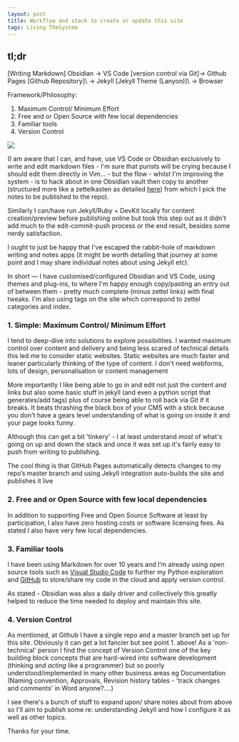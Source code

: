 ```yaml
---
layout: post
title: Workflow and stack to create or update this site
tags: Living TheSystem
---
```


##  tl;dr

\[Writing Markdown] Obsidian -> VS Code \[version control via Git]\-> Github Pages \[Github Repository]\ -> Jekyll \[Jekyll Theme (Lanyon)]\ -> Browser

Framework/Philosophy:

1. Maximum Control/ Minimum Effort
2. Free and or Open Source with few local dependencies
3. Familiar tools
4. Version Control

![](https://kevanchristmas.github.io/public/assets/blog_stack.jpg)

(I am aware that I can, and have, use VS Code or Obsidian exclusively to write and edit markdown files - I'm sure that purists will be crying because I should edit them directly in Vim... - but the flow - whilst I'm improving the system - is to hack about in one Obsidian vault then copy to another (structured more like a zettelkasten as detailed [here](https://kevanchristmas.github.io/2024/02/12/standing-on-one-LEG-and-zettelkasten/)) from which I pick the notes to be published to the repo). 

Similarly I can/have run Jekyll/Ruby + DevKit locally for content creation/preview before publishing online but took this step out as it didn't add much to the edit-commit-push process or the end result, besides some nerdy satisfaction.

I ought to just be happy that I've escaped the rabbit-hole of markdown writing and notes apps (it might be worth detailing that journey at some point and I may share individual notes about using Jekyll etc). 

In short — I have customised/configured Obsidian and VS Code, using themes and plug-ins, to where I'm happy enough copy/pasting an entry out of between them - pretty much complete (minus zettel links) with final tweaks. I'm also using tags on the site which correspond to zettel categories and index. 


### 1. Simple: Maximum Control/ Minimum Effort

I tend to deep-dive into solutions to explore possibilities. I wanted maximum control over content and delivery and being less scared of technical details this led me to consider static websites. Static websites are  much faster and leaner particularly thinking of the type of content. I don't need webforms, lots of design, personalisation or content management

More importantly I like being able to go in and edit not just the content and links but also some basic stuff in jekyll (and even a python script that generates/add tags) plus of course being able to roll back via Git if it breaks. It beats thrashing the black box of your CMS with a stick because you don't have a gears level understanding of what is going on inside it and your page looks funny.

Although this can get a bit 'tinkery' - I at least understand *most* of what's going on up and down the stack and once it was set up it's fairly easy to push from writing to publishing.

The cool thing is that GitHub Pages automatically detects changes to my repo’s master branch and using Jekyll integration auto-builds the site and publishes it live

### 2. Free and or Open Source with few local dependencies

In addition to supporting Free and Open Source Software at least by participation, I also have zero hosting costs or software licensing fees. As stated I also have very few local dependencies.

### 3. Familiar tools

I have been using Markdown for over 10 years and I’m already using open source tools such as [Visual Studio Code](https://code.visualstudio.com/download) to further my Python exploration and [GitHub](https://github.com/) to store/share my code in the cloud and apply version control. 

As stated - Obsidian was also a daily driver and collectively this greatly helped to reduce the time needed to deploy and maintain this site.

### 4. Version Control

As mentioned, at Github I have a single repo and a master branch set up for this site. Obviously it can get a lot fancier but see point 1. above! As a 'non-technical' person I find the concept of Version Control one of the key building block concepts that are hard-wired into software development (thinking and *acting* like a programmer) but so poorly understood/implemented in many other business areas eg Documentation (Naming convention, Approvals, Revision history tables - 'track changes and comments' in Word anyone?....)

I see there's a bunch of stuff to expand upon/ share notes about from above so I'll aim to publish some re: understanding Jekyll and how I configure it as well as other topics.

Thanks for your time.